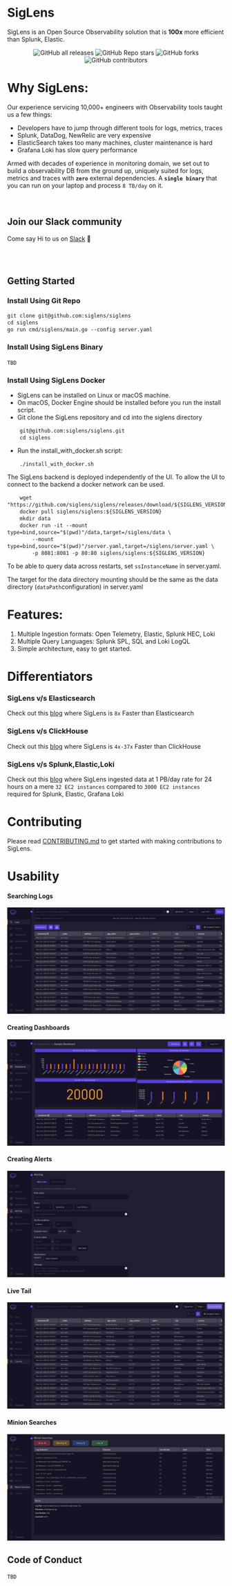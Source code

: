 # SigLens

SigLens is an Open Source Observability solution that is **100x** more efficient than Splunk, Elastic. 
<p align="center">
    <img alt="GitHub all releases" src="https://img.shields.io/github/downloads/siglens/siglens/total">
    <img alt="GitHub Repo stars" src="https://img.shields.io/github/stars/siglens/siglens">
    <img alt="GitHub forks" src="https://img.shields.io/github/forks/siglens/siglens">
<img alt="GitHub contributors" src="https://img.shields.io/github/contributors/siglens/siglens">

</p>

# Why SigLens:
Our experience servicing 10,000+ engineers with Observability tools taught us a few things:

- Developers have to jump through different tools for logs, metrics, traces
- Splunk, DataDog, NewRelic are very expensive
- ElasticSearch takes too many machines, cluster maintenance is hard
- Grafana Loki has slow query performance

Armed with decades of experience in monitoring domain, we set out to build a observability DB from the ground up, uniquely suited for logs, metrics and traces with **`zero`** external dependencies. A **`single binary`** that you can run on your laptop and process `8 TB/day` on it.  
<br /><br />


## Join our Slack community

Come say Hi to us on <a href="https://www.siglens.com/slack" target="_blank">Slack</a> 👋

<br /><br />

## Getting Started

### Install Using Git Repo
```
git clone git@github.com:siglens/siglens
cd siglens
go run cmd/siglens/main.go --config server.yaml
```

### Install Using SigLens Binary
`TBD`

### Install Using SigLens Docker

- SigLens can be installed on Linux or macOS machine. 
- On macOS, Docker Engine should be installed before you run the install script. 
- Git clone the SigLens repository and cd into the siglens directory 
```
    git@github.com:siglens/siglens.git
    cd siglens
```
- Run the install_with_docker.sh script:
```
    ./install_with_docker.sh
```

The SigLens backend is deployed independently of the UI. 
To allow the UI to connect to the backend a docker network can be used.
```
    wget "https://github.com/siglens/siglens/releases/download/${SIGLENS_VERSION}/server.yaml"
    docker pull siglens/siglens:${SIGLENS_VERSION} 
    mkdir data
    docker run -it --mount type=bind,source="$(pwd)"/data,target=/siglens/data \
        --mount type=bind,source="$(pwd)"/server.yaml,target=/siglens/server.yaml \
        -p 8081:8081 -p 80:80 siglens/siglens:${SIGLENS_VERSION}
```
To be able to query data across restarts, set `ssInstanceName` in server.yaml.

The target for the data directory mounting should be the same as the data directory (`dataPath`configuration) in server.yaml

# Features:

1. Multiple Ingestion formats: Open Telemetry, Elastic, Splunk HEC, Loki
2. Multiple Query Languages: Splunk SPL, SQL and Loki LogQL
3. Simple architecture, easy to get started.

# Differentiators

### SigLens v/s Elasticsearch 
Check out this <a href="https://www.sigscalr.io/blog/sigscalr-vs-elasticsearch.html" target="_blank">blog</a> where SigLens is ` 8x ` Faster than Elasticsearch

### SigLens v/s ClickHouse 
Check out this <a href="https://www.sigscalr.io/blog/sigscalr-vs-clickhouse.html" target="_blank">blog</a> where SigLens is `4x-37x` Faster than ClickHouse

### SigLens v/s Splunk,Elastic,Loki  
Check out this <a href="https://www.sigscalr.io/blog/petabyte-of-observability-data.html" target="_blank">blog</a> where SigLens ingested data at 1 PB/day rate for 24 hours on a mere `32 EC2 instances` compared to `3000 EC2 instances` required for Splunk, Elastic, Grafana Loki

# Contributing

Please read [CONTRIBUTING.md](CONTRIBUTING.md) to get started with making contributions to SigLens.

# Usability

#### Searching Logs
![Searching Logs](./static/assets/readme-assets/log-searching.png)

#### Creating Dashboards
![Creating Dashboards](./static/assets/readme-assets/dashboards.png)

#### Creating Alerts
![Creating Alerts](./static/assets/readme-assets/alerting.png)

#### Live Tail
![Live Tail](./static/assets/readme-assets/live-tail.png)

#### Minion Searches
![Minion Searches](./static/assets/readme-assets/minion-searches.png)


## Code of Conduct
`TBD`


